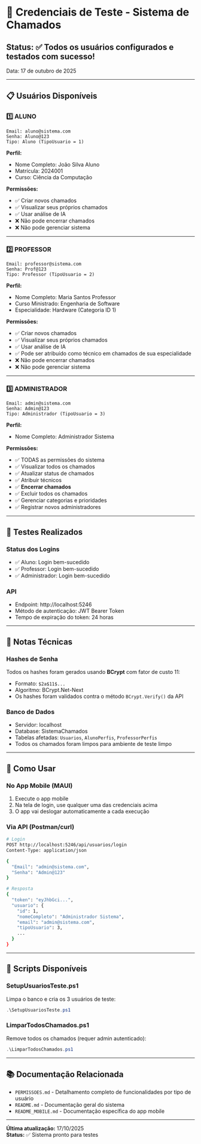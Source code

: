 # 🔐 Credenciais de Teste - Sistema de Chamados

## Status: ✅ Todos os usuários configurados e testados com sucesso!

Data: 17 de outubro de 2025

---

## 📋 Usuários Disponíveis

### 1️⃣ ALUNO
```
Email: aluno@sistema.com
Senha: Aluno@123
Tipo: Aluno (TipoUsuario = 1)
```

**Perfil:**
- Nome Completo: João Silva Aluno
- Matrícula: 2024001
- Curso: Ciência da Computação

**Permissões:**
- ✅ Criar novos chamados
- ✅ Visualizar seus próprios chamados
- ✅ Usar análise de IA
- ❌ Não pode encerrar chamados
- ❌ Não pode gerenciar sistema

---

### 2️⃣ PROFESSOR
```
Email: professor@sistema.com
Senha: Prof@123
Tipo: Professor (TipoUsuario = 2)
```

**Perfil:**
- Nome Completo: Maria Santos Professor
- Curso Ministrado: Engenharia de Software
- Especialidade: Hardware (Categoria ID 1)

**Permissões:**
- ✅ Criar novos chamados
- ✅ Visualizar seus próprios chamados
- ✅ Usar análise de IA
- ✅ Pode ser atribuído como técnico em chamados de sua especialidade
- ❌ Não pode encerrar chamados
- ❌ Não pode gerenciar sistema

---

### 3️⃣ ADMINISTRADOR
```
Email: admin@sistema.com
Senha: Admin@123
Tipo: Administrador (TipoUsuario = 3)
```

**Perfil:**
- Nome Completo: Administrador Sistema

**Permissões:**
- ✅ TODAS as permissões do sistema
- ✅ Visualizar todos os chamados
- ✅ Atualizar status de chamados
- ✅ Atribuir técnicos
- ✅ **Encerrar chamados**
- ✅ Excluir todos os chamados
- ✅ Gerenciar categorias e prioridades
- ✅ Registrar novos administradores

---

## 🧪 Testes Realizados

### Status dos Logins
- ✅ Aluno: Login bem-sucedido
- ✅ Professor: Login bem-sucedido  
- ✅ Administrador: Login bem-sucedido

### API
- Endpoint: http://localhost:5246
- Método de autenticação: JWT Bearer Token
- Tempo de expiração do token: 24 horas

---

## 📝 Notas Técnicas

### Hashes de Senha
Todos os hashes foram gerados usando **BCrypt** com fator de custo 11:
- Formato: `$2a$11$...`
- Algoritmo: BCrypt.Net-Next
- Os hashes foram validados contra o método `BCrypt.Verify()` da API

### Banco de Dados
- Servidor: localhost
- Database: SistemaChamados
- Tabelas afetadas: `Usuarios`, `AlunoPerfis`, `ProfessorPerfis`
- Todos os chamados foram limpos para ambiente de teste limpo

---

## 🚀 Como Usar

### No App Mobile (MAUI)
1. Execute o app mobile
2. Na tela de login, use qualquer uma das credenciais acima
3. O app vai deslogar automaticamente a cada execução

### Via API (Postman/curl)
```bash
# Login
POST http://localhost:5246/api/usuarios/login
Content-Type: application/json

{
  "Email": "admin@sistema.com",
  "Senha": "Admin@123"
}

# Resposta
{
  "token": "eyJhbGci...",
  "usuario": {
    "id": 1,
    "nomeCompleto": "Administrador Sistema",
    "email": "admin@sistema.com",
    "tipoUsuario": 3,
    ...
  }
}
```

---

## 🔧 Scripts Disponíveis

### SetupUsuariosTeste.ps1
Limpa o banco e cria os 3 usuários de teste:
```powershell
.\SetupUsuariosTeste.ps1
```

### LimparTodosChamados.ps1
Remove todos os chamados (requer admin autenticado):
```powershell
.\LimparTodosChamados.ps1
```

---

## 📚 Documentação Relacionada

- `PERMISSOES.md` - Detalhamento completo de funcionalidades por tipo de usuário
- `README.md` - Documentação geral do sistema
- `README_MOBILE.md` - Documentação específica do app mobile

---

**Última atualização:** 17/10/2025  
**Status:** ✅ Sistema pronto para testes
